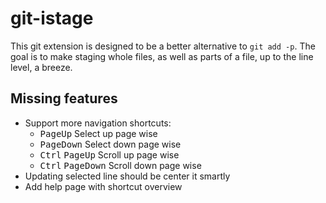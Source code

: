 # git-istage

This git extension is designed to be a better alternative to `git add -p`.
The goal is to make staging whole files, as well as parts of a file, up to
the line level, a breeze.

## Missing features

* Support more navigation shortcuts:
    * <kbd>PageUp</kbd> Select up page wise
    * <kbd>PageDown</kbd> Select down page wise
    * <kbd>Ctrl</kbd> <kbd>PageUp</kbd> Scroll up page wise
    * <kbd>Ctrl</kbd> <kbd>PageDown</kbd> Scroll down page wise
* Updating selected line should be center it smartly
* Add help page with shortcut overview